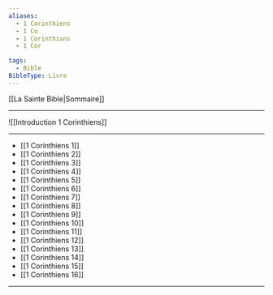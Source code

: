 ```yaml
---
aliases:
  - 1 Corinthiens
  - 1 Co
  - 1 Corinthians
  - 1 Cor

tags:
  - Bible
BibleType: Livre
---
```

[[La Sainte Bible|Sommaire]]

---

![[Introduction 1 Corinthiens]]

---
- [[1 Corinthiens 1]] 
- [[1 Corinthiens 2]] 
- [[1 Corinthiens 3]] 
- [[1 Corinthiens 4]] 
- [[1 Corinthiens 5]] 
- [[1 Corinthiens 6]] 
- [[1 Corinthiens 7]] 
- [[1 Corinthiens 8]] 
- [[1 Corinthiens 9]] 
- [[1 Corinthiens 10]] 
- [[1 Corinthiens 11]] 
- [[1 Corinthiens 12]] 
- [[1 Corinthiens 13]] 
- [[1 Corinthiens 14]] 
- [[1 Corinthiens 15]] 
- [[1 Corinthiens 16]] 


---
